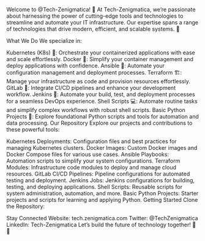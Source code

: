 Welcome to @Tech-Zenigmatica! 🚀
At Tech-Zenigmatica, we’re passionate about harnessing the power of cutting-edge tools and technologies to streamline and automate your IT infrastructure. Our expertise spans a range of technologies that drive modern, efficient, and scalable systems. 🌟

What We Do
We specialize in:

Kubernetes (K8s) 🐳: Orchestrate your containerized applications with ease and scale effortlessly.
Docker 🐋: Simplify your container management and deploy applications with confidence.
Ansible 🤖: Automate your configuration management and deployment processes.
Terraform 🏗️: Manage your infrastructure as code and provision resources effortlessly.
GitLab 🧩: Integrate CI/CD pipelines and enhance your development workflow.
Jenkins 🔧: Automate your build, test, and deployment processes for a seamless DevOps experience.
Shell Scripts 💻: Automate routine tasks and simplify complex workflows with robust shell scripts.
Basic Python Projects 🐍: Explore foundational Python scripts and tools for automation and data processing.
Our Repository
Explore our projects and contributions to these powerful tools:

Kubernetes Deployments: Configuration files and best practices for managing Kubernetes clusters.
Docker Images: Custom Docker images and Docker Compose files for various use cases.
Ansible Playbooks: Automation scripts to simplify your system configurations.
Terraform Modules: Infrastructure code modules to deploy and manage cloud resources.
GitLab CI/CD Pipelines: Pipeline configurations for automated testing and deployment.
Jenkins Jobs: Jenkins configurations for building, testing, and deploying applications.
Shell Scripts: Reusable scripts for system administration, automation, and more.
Basic Python Projects: Starter projects and scripts for learning and applying Python.
Getting Started
Clone the Repository:


Stay Connected
Website: tech.zenigmatica.com
Twitter: @TechZenigmatica
LinkedIn: Tech-Zenigmatica
Let’s build the future of technology together! 💪🚀

